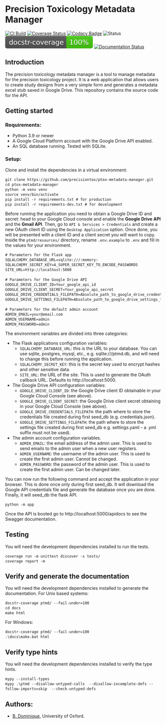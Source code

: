 # Precision Toxicology Metadata Manager

[![CI Build](https://github.com/precisiontox/ptox-metadata-manager/actions/workflows/build.yml/badge.svg)](https://github.com/precisiontox/ptox-metadata-manager/actions/workflows/build.yml)
[![Coverage Status](https://coveralls.io/repos/github/precisiontox/ptox-metadata-manager/badge.svg?branch=terazus-badges)](https://coveralls.io/github/precisiontox/ptox-metadata-manager?branch=terazus-badges)
[![Codacy Badge](https://app.codacy.com/project/badge/Grade/1503dc8bf33c40bbb474ec328ba90219)](https://www.codacy.com/gh/precisiontox/ptox-metadata-manager/dashboard?utm_source=github.com&amp;utm_medium=referral&amp;utm_content=precisiontox/ptox-metadata-manager&amp;utm_campaign=Badge_Grade)
![Status](https://camo.githubusercontent.com/d101bf45a713753a714d0cd41b86cd92fbcda60c63f32f48c611e63b5df2e656/68747470733a2f2f696d672e736869656c64732e696f2f62616467652f7374617475732d616c7068612d6f72616e6765)
![Documentation Coverage](./docs_badge.svg)
[![Documentation Status](https://readthedocs.org/projects/pretox-metadata-manager/badge/?version=latest)](https://pretox-metadata-manager.readthedocs.io/en/latest/?badge=latest)


## Introduction
The precision toxicology metadata manager is a tool to manage metadata for the precision toxicology project. 
It is a web application that allows users to create study designs from a very simple form and generates a metadata
excel stub saved in Google Drive. This repository contains the source code for the API.


## Getting started
### Requirements:
-  Python 3.9 or newer
-  A Google Cloud Platform account with the Google Drive API enabled.
-  An SQL database running. Tested with SQLite.

### Setup:
Clone and install the dependencies in a virtual environment:
```shell
git clone https://github.com/precisiontox/ptox-metadata-manager.git
cd ptox-metadata-manager
python -m venv venv
source venv/bin/activate
pip install -r requirements.txt # for production
pip install -r requirements-dev.txt # for development
```

Before running the application you need to obtain a Google Drive ID and secret: head to your Google Cloud console and 
enable the <b>Google Drive API</b> and the <b>Gmail API</b>. Then, go to `API & Services > Credentials` and create a new OAuth client 
ID using the `Desktop Application` option. Once done, you will be presented with a client ID and a client secret you
will want to copy.
Inside the `ptmd/resources/` directory, rename `.env.example` to `.env` and fill in the values for your environment.
```text
# Parameters for the Flask app
SQLALCHEMY_DATABASE_URL=sqlite:///:memory:
SQLALCHEMY_SECRET_KEY=A_SUPER_SECRET_KEY_TO_ENCODE_PASSWORDS
SITE_URL=http://localhost:5000

# Parameters for the Google Drive API
GOOGLE_DRIVE_CLIENT_ID=Your_google_api_id
GOOGLE_DRIVE_CLIENT_SECRET=Your_google_api_secret
GOOGLE_DRIVE_CREDENTIALS_FILEPATH=Absolute_path_to_google_drive_credentials_file
GOOGLE_DRIVE_SETTINGS_FILEPATH=Absolute_path_to_google_drive_settings_file

# Parameters for the default admin account
ADMIN_EMAIL=your@email.com
ADMIN_USERNAME=admin
ADMIN_PASSWORD=admin
```

The environment variables are divided into three categories:
- The Flask applications configuration variables:
  - `SQLALCHEMY_DATABASE_URL`: this is the URL to your database. You can use sqlite, postgres, mysql, etc., e.g.
    sqlite:///ptmd.db, and will need to change this before running the application.
  - `SQLALCHEMY_SECRET_KEY`: this is the secret key used to encrypt hashes and other sensitive data.
  - `SITE_URL`: the URL of the site. This is used to generate the OAuth callback URL. Defaults to http://localhost:5000.
- The Google Drive API configuration variables:
  - `GOOGLE_DRIVE_CLIENT_ID`: the Google Drive client ID obtainable in your Google Cloud Console (see above).
  - `GOOGLE_DRIVE_CLIENT_SECRET`: the Google Drive client secret obtaining in your Google Cloud Console (see above).
  - `GOOGLE_DRIVE_CREDENTIALS_FILEPATH`: the path where to store the credentials file created during first seed_db 
    (e.g. credentials.json).
  - `GOOGLE_DRIVE_SETTINGS_FILEPATH`: the path where to store the settings file created during first seed_db 
    e.g. settings.yaml - a .yml suffix must not be used).
- The admin account configuration variables.
  - `ADMIN_EMAIL`: the email address of the admin user. This is used to send emails to the admin user when a new user
    registers.
  - `ADMIN_USERNAME`: the username of the admin user. This is used to create the first admin user. Cannot be changed.
  - `ADMIN_PASSWORD`: the password of the admin user. This is used to create the first admin user. Can be changed later.

You can now run the following command and accept the application in your browser. This is done once only during first seed_db.
It will download the Google API credentials file and generate the database once you are done.
Finally, it will seed_db the flask API.
```shell
python -m app
```

Once the API is booted go to http://localhost:5000/apidocs to see the Swagger documentation.

## Testing
You will need the development dependencies installed to run the tests.
```shell
coverage run -m unittest discover -s tests/
coverage report -m
```


## Verify and generate the documentation
You will need the development dependencies installed to generate the documentation.
For Unix based systems:
```shell
docstr-coverage ptmd/ --fail-under=100
cd docs
make html
```

For Windows:
```shell
docstr-coverage ptmd/ --fail-under=100
.\docs\make.bat html
```


## Verify type hints
You will need the development dependencies installed to verify the type hints.
```shell
mypy --install-types
mypy .\ptmd --disallow-untyped-calls  --disallow-incomplete-defs --follow-imports=skip  --check-untyped-defs
```


## Authors:
-  [B. Dominique](https://github.com/terazus), University of Oxford.